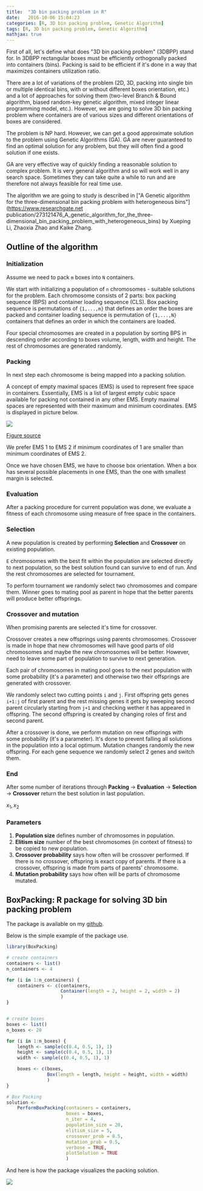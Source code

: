 ```yaml
---
title:  "3D bin packing problem in R"
date:   2016-10-06 15:04:23
categories: [R, 3D bin packing problem, Genetic Algorithm]
tags: [R, 3D bin packing problem, Genetic Algorithm]
mathjax: true
---
```

First of all, let's define what does "3D bin packing problem" (3DBPP) stand for.
In 3DBPP rectangular boxes must be efficiently orthogonally packed into containers (bins). Packing is said to be efficient if it's done in a way that maximizes containers utilization ratio.


There are a lot of variations of the problem (2D, 3D, packing into single bin or multiple identical bins, with or without different boxes orientation, etc.) and a lot of approaches for solving them (two-level Branch & Bound algorithm, biased random-key genetic algorithm, mixed integer linear programming model, etc.). However, we are going to solve 3D bin packing problem where containers are of various sizes and different orientations of boxes are considered.

The problem is NP hard. However, we can get a good approximate solution to the problem using Genetic Algorithms (GA). GA are never guaranteed to find an optimal solution for any problem, but they will often find a good solution if one exists.

GA are very effective way of quickly finding a reasonable solution to complex problem.
It is very general algorithm and so will work well in any search space.
Sometimes they can take quite a while to run and are therefore not always feasible for real time use.


The algorithm we are going to study is described in ["A Genetic algorithm for the three-dimensional bin packing problem with heterogeneous bins"](https://www.researchgate.net publication/273121476_A_genetic_algorithm_for_the_three-dimensional_bin_packing_problem_with_heterogeneous_bins) by Xueping Li, Zhaoxia Zhao and Kaike Zhang.


## Outline of the algorithm

### Initialization

Assume we need to pack `m` boxes into `N` containers.

We start with initializing a population of `n` chromosomes - suitable solutions for the problem. Each chromosome consists of 2 parts: box packing sequence (BPS) and container loading sequence (CLS). Box packing sequence is permutations of `{1,...,m}` that defines an order the boxes are packed and container loading sequence is permutation of `{1,...,N}` containers that defines an order in which the containers are loaded.

Four special chromosomes are created in a population by sorting BPS in descending order according to boxes volume, length, width and height. The rest of chromosomes are generated randomly.

### Packing

In next step each chromosome is being mapped into a packing solution.

A concept of empty maximal spaces (EMS) is used to represent free space in containers. Essentially, EMS is a list of largest empty cubic space available for packing not contained in any other EMS. Empty maximal spaces are represented with their maximum and minimum coordinates. EMS is displayed in picture below.

![](http://delta1epsilon.github.io/assets/ems_plot.png)

[Figure source](https://www.researchgate.net/publication/273121476_A_genetic_algorithm_for_the_three-dimensional_bin_packing_problem_with_heterogeneous_bins)


We prefer EMS 1 to EMS 2 if minimum coordinates of 1 are smaller than minimum coordinates of EMS 2.

Once we have chosen EMS, we have to choose box orientation. When a box has several possible placements in one EMS, than the one with smallest margin is selected.  


### Evaluation

After a packing procedure for current population was done, we evaluate a fitness of each chromosome using measure of free space in the containers.

### Selection

A new population is created by performing **Selection** and **Crossover** on existing population.

`E` chromosomes with the best fit within the population are selected directly to next population, so the best solution found can survive to end of run. And the rest chromosomes are selected for tournament.

To perform tournament we randomly select two chromosomes and compare them. Winner goes to mating pool as parent in hope that the better parents will produce better offsprings.


### Crossover and mutation

When promising parents are selected it's time for crossover.

Crossover creates a new offsprings using parents chromosomes.
Crossover is made in hope that new chromosomes will have good parts of old chromosomes and maybe the new chromosomes will be better.
However, need to leave some part of population to survive to next generation.

Each pair of chromosomes in mating pool goes to the next population with some probability (it's a parameter) and otherwise two their offsprings are generated with crossover.

We randomly select two cutting points `i` and `j`. First offspring gets genes `i+1:j` of first parent and the rest missing genes it gets by sweeping second parent circularly starting from `j+1` and checking wether it has appeared in offspring. The second offspring is created by changing roles of first and second parent.

After a crossover is done, we perform mutation on new offsprings with some probability (it's a parameter).
It's done to prevent falling all solutions in the population into a local optimum. Mutation changes randomly the new offspring. For each gene sequence we randomly select 2 genes and switch them.

### End

After some number of iterations through **Packing** -> **Evaluation** -> **Selection** -> **Crossover**  return the best solution in last population.

$x_1, x_2$

### Parameters

1. **Population size** defines number of chromosomes in population.
2. **Elitism size** number of the best chromosomes (in context of fitness) to be copied to new population.
3. **Crossover probability** says how often will be crossover performed. If there is no crossover, offspring is exact copy of parents. If there is a crossover, offspring is made from parts of parents' chromosome.
4. **Mutation probability** says how often will be parts of chromosome mutated.



## BoxPacking: R package for solving 3D bin packing problem

The package is available on my [github](https://github.com/delta1epsilon/BoxPacking).

Below is the simple example of the package use.

``` r
library(BoxPacking)

# create containers
containers <- list()
n_containers <- 4

for (i in 1:n_containers) {
    containers <- c(containers,
                    Container(length = 2, height = 2, width = 2)
                    )
}


# create boxes
boxes <- list()
n_boxes <- 20

for (i in 1:n_boxes) {
    length <- sample(c(0.4, 0.5, 1), 1)
    height <- sample(c(0.4, 0.5, 1), 1)
    width <- sample(c(0.4, 0.5, 1), 1)

    boxes <- c(boxes,
               Box(length = length, height = height, width = width)
               )
}

# Box Packing
solution <-
    PerformBoxPacking(containers = containers,
                      boxes = boxes,
                      n_iter = 4,
                      population_size = 20,
                      elitism_size = 5,
                      crossover_prob = 0.5,
                      mutation_prob = 0.5,
                      verbose = TRUE,
                      plotSolution = TRUE
                      )
```

And here is how the package visualizes the packing solution.

![](http://delta1epsilon.github.io/assets/giphy.gif)
